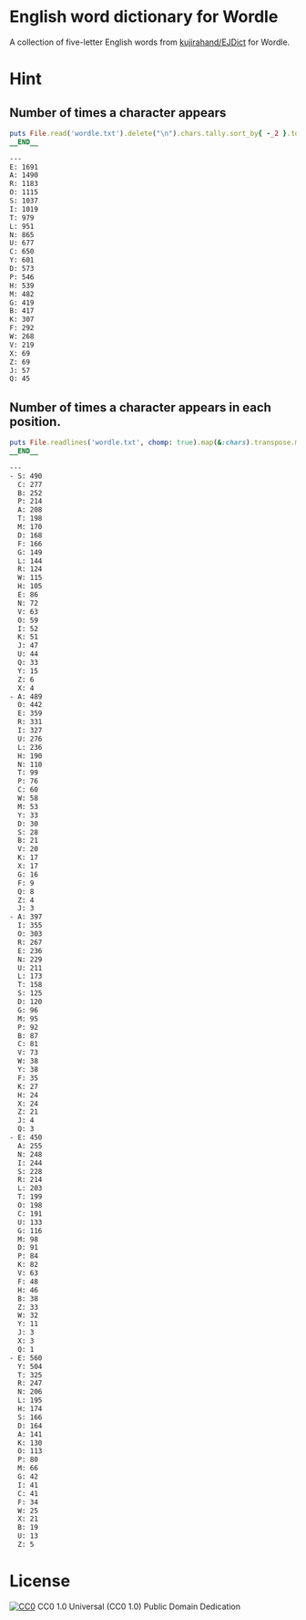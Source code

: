 English word dictionary for Wordle
==================================

A collection of five-letter English words from [kujirahand/EJDict](https://github.com/kujirahand/EJDict) for Wordle.

# Hint
## Number of times a character appears

```ruby
puts File.read('wordle.txt').delete("\n").chars.tally.sort_by{ -_2 }.to_h.to_yaml
__END__

---
E: 1691
A: 1490
R: 1183
O: 1115
S: 1037
I: 1019
T: 979
L: 951
N: 865
U: 677
C: 650
Y: 601
D: 573
P: 546
H: 539
M: 482
G: 419
B: 417
K: 307
F: 292
W: 268
V: 219
X: 69
Z: 69
J: 57
Q: 45
```

## Number of times a character appears in each position.

```ruby
puts File.readlines('wordle.txt', chomp: true).map(&:chars).transpose.map{ |c| c.tally.sort_by{ -_2 }.to_h }.to_yaml
__END__

---
- S: 490
  C: 277
  B: 252
  P: 214
  A: 208
  T: 198
  M: 170
  D: 168
  F: 166
  G: 149
  L: 144
  R: 124
  W: 115
  H: 105
  E: 86
  N: 72
  V: 63
  O: 59
  I: 52
  K: 51
  J: 47
  U: 44
  Q: 33
  Y: 15
  Z: 6
  X: 4
- A: 489
  O: 442
  E: 359
  R: 331
  I: 327
  U: 276
  L: 236
  H: 190
  N: 110
  T: 99
  P: 76
  C: 60
  W: 58
  M: 53
  Y: 33
  D: 30
  S: 28
  B: 21
  V: 20
  K: 17
  X: 17
  G: 16
  F: 9
  Q: 8
  Z: 4
  J: 3
- A: 397
  I: 355
  O: 303
  R: 267
  E: 236
  N: 229
  U: 211
  L: 173
  T: 158
  S: 125
  D: 120
  G: 96
  M: 95
  P: 92
  B: 87
  C: 81
  V: 73
  W: 38
  Y: 38
  F: 35
  K: 27
  H: 24
  X: 24
  Z: 21
  J: 4
  Q: 3
- E: 450
  A: 255
  N: 248
  I: 244
  S: 228
  R: 214
  L: 203
  T: 199
  O: 198
  C: 191
  U: 133
  G: 116
  M: 98
  D: 91
  P: 84
  K: 82
  V: 63
  F: 48
  H: 46
  B: 38
  Z: 33
  W: 32
  Y: 11
  J: 3
  X: 3
  Q: 1
- E: 560
  Y: 504
  T: 325
  R: 247
  N: 206
  L: 195
  H: 174
  S: 166
  D: 164
  A: 141
  K: 130
  O: 113
  P: 80
  M: 66
  G: 42
  I: 41
  C: 41
  F: 34
  W: 25
  X: 21
  B: 19
  U: 13
  Z: 5
```

# License

[![CC0](http://i.creativecommons.org/p/zero/1.0/88x31.png)](http://creativecommons.org/publicdomain/zero/1.0/) CC0 1.0 Universal (CC0 1.0) Public Domain Dedication
